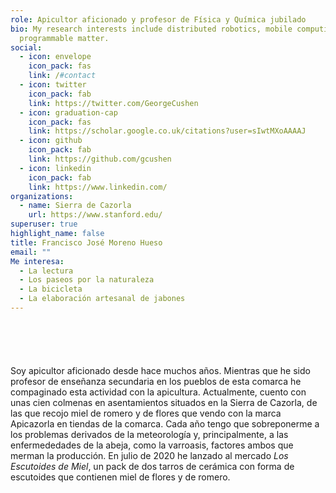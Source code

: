 ```yaml
---
role: Apicultor aficionado y profesor de Física y Química jubilado
bio: My research interests include distributed robotics, mobile computing and
  programmable matter.
social:
  - icon: envelope
    icon_pack: fas
    link: /#contact
  - icon: twitter
    icon_pack: fab
    link: https://twitter.com/GeorgeCushen
  - icon: graduation-cap
    icon_pack: fas
    link: https://scholar.google.co.uk/citations?user=sIwtMXoAAAAJ
  - icon: github
    icon_pack: fab
    link: https://github.com/gcushen
  - icon: linkedin
    icon_pack: fab
    link: https://www.linkedin.com/
organizations:
  - name: Sierra de Cazorla
    url: https://www.stanford.edu/
superuser: true
highlight_name: false
title: Francisco José Moreno Hueso
email: ""
Me interesa:
  - La lectura
  - Los paseos por la naturaleza
  - La bicicleta
  - La elaboración artesanal de jabones
---
```

```

```

![]()

```

```

![]()

![]()

Soy  apicultor aficionado desde hace muchos años. Mientras que he sido profesor de enseñanza secundaria en los pueblos de esta comarca he compaginado esta actividad con la apicultura. Actualmente, cuento con unas cien colmenas en asentamientos situados en  la Sierra de Cazorla,  de las que recojo miel de romero y de flores que vendo con la marca Apicazorla en tiendas de la comarca. Cada año tengo que sobreponerme a los problemas derivados de la meteorología y, principalmente, a las enfermededades de la abeja, como la varroasis, factores ambos que merman la producción. En julio de 2020 he lanzado al mercado _Los Escutoides de Miel_, un pack de dos tarros de cerámica con forma de escutoides que contienen miel de flores y de romero.